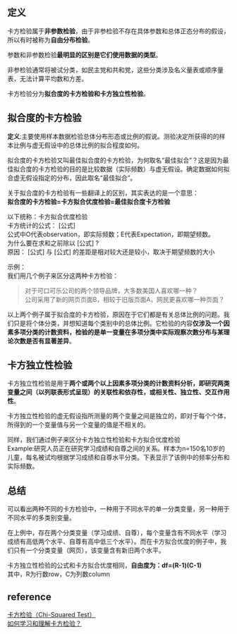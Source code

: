 ## 定义
卡方检验属于**非参数检验**，由于非参检验不存在具体参数和总体正态分布的假设，所以有时被称为**自由分布检验**。

参数和非参数检验**最明显的区别是它们使用数据的类型**。

非参检验通常将被试分类，如民主党和共和党，这些分类涉及名义量表或顺序量表，无法计算平均数和方差。

卡方检验分为**拟合度的卡方检验和卡方独立性检验**。

## 拟合度的卡方检验
**定义**:主要使用样本数据检验总体分布形态或比例的假说。测验决定所获得的的样本比例与虚无假设中的总体比例的拟合程度如何。

拟合度的卡方检验又叫最佳拟合度的卡方检验，为何取名“最佳拟合”？这是因为最佳拟合度的卡方检验的目的是比较数据（实际频数）与虚无假设。确定数据如何拟合虚无假设指定的分布，因此取名“最佳拟合”。

关于拟合度的卡方检验有一些翻译上的区别，其实表达的是一个意思：  
**拟合度的卡方检验=卡方拟合优度检验=最佳拟合度卡方检验**

以下统称：卡方拟合优度检验  
卡方统计的公式： [公式]  
公式中O代表observation，即实际频数；E代表Expectation，即期望频数。  
为什么要在求和之前除以 [公式] ?  
原因： [公式] 与 [公式] 的差距是相对较大还是较小，取决于期望频数的大小


示例：  
我们用几个例子来区分这两种卡方检验：  
> 对于可口可乐公司的两个领导品牌，大多数美国人喜欢哪一种？  
公司采用了新的网页页面B，相较于旧版页面A，网民更喜欢哪一种页面？

以上两个例子属于拟合度的卡方检验，原因在于它们都是有关总体比例的问题。我们只是将个体分类，并想知道每个类别中的总体比例。它检验的内容**仅涉及一个因素多项分类的计数资料，检验的是单一变量在多项分类中实际观察次数分布与某理论次数是否有显著差异**。

## 卡方独立性检验
卡方独立性检验是用于**两个或两个以上因素多项分类的计数资料分析，即研究两类变量之间（以列联表形式呈现）的关联性和依存性，或相关性、独立性、交互作用性**。

卡方独立性检验的虚无假设指所测量的两个变量之间是独立的，即对于每个个体，所得到的一个变量值与另一个变量的值是不相关的。

同样，我们通过例子来区分卡方独立性检验和卡方拟合优度检验  
Example:研究人员正在研究学习成绩和自尊之间的关系。样本为n=150名10岁的儿童，每名被试均根据学习成绩和自尊水平分类。下表显示了该例中的频率分布和实际频数。


## 总结
可以看出两种不同的卡方检验中，一种用于不同水平的单一分类变量，另一种用于不同水平的多类别变量。

在上例中，存在两个分类变量（学习成绩、自尊），每个变量含有不同水平（学习成绩有高低两个水平、自尊有高中低三个水平）。而在卡方拟合优度的例子中，我们只有一个分类变量（网页），该变量含有新旧两个水平。

卡方独立性检验的公式和卡方拟合优度相同，**自由度为：df=(R-1)(C-1)**  
其中，R为行数row，C为列数column

## reference
[卡方检验（Chi-Squared Test）](https://zhuanlan.zhihu.com/p/56423752)    
[如何学习和理解卡方检验？](https://zhuanlan.zhihu.com/p/49218072)
